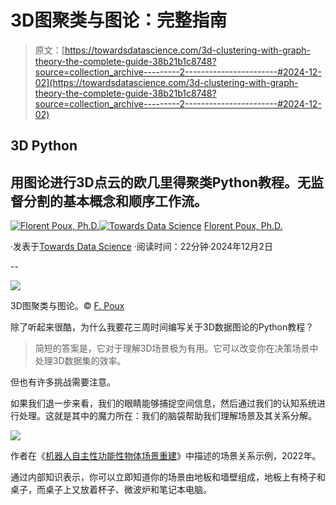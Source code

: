 # 3D图聚类与图论：完整指南

> 原文：[https://towardsdatascience.com/3d-clustering-with-graph-theory-the-complete-guide-38b21b1c8748?source=collection_archive---------2-----------------------#2024-12-02](https://towardsdatascience.com/3d-clustering-with-graph-theory-the-complete-guide-38b21b1c8748?source=collection_archive---------2-----------------------#2024-12-02)

## 3D Python

## 用图论进行3D点云的欧几里得聚类Python教程。无监督分割的基本概念和顺序工作流。

[](https://medium.com/@florentpoux?source=post_page---byline--38b21b1c8748--------------------------------)[![Florent Poux, Ph.D.](../Images/74df1e559b2edefba71ffd0d1294a251.png)](https://medium.com/@florentpoux?source=post_page---byline--38b21b1c8748--------------------------------)[](https://towardsdatascience.com/?source=post_page---byline--38b21b1c8748--------------------------------)[![Towards Data Science](../Images/a6ff2676ffcc0c7aad8aaf1d79379785.png)](https://towardsdatascience.com/?source=post_page---byline--38b21b1c8748--------------------------------) [Florent Poux, Ph.D.](https://medium.com/@florentpoux?source=post_page---byline--38b21b1c8748--------------------------------)

·发表于[Towards Data Science](https://towardsdatascience.com/?source=post_page---byline--38b21b1c8748--------------------------------) ·阅读时间：22分钟·2024年12月2日

--

![](../Images/61ee498e87b3ec271cca6437a7ed922f.png)

3D图聚类与图论。© [F. Poux](https://learngeodata.eu/)

除了听起来很酷，为什么我要花三周时间编写关于3D数据图论的Python教程？

> 简短的答案是，它对于理解3D场景极为有用。它可以改变你在决策场景中处理3D数据集的效率。

但也有许多挑战需要注意。

如果我们退一步来看，我们的眼睛能够捕捉空间信息，然后通过我们的认知系统进行处理。这就是其中的魔力所在：我们的脑袋帮助我们理解场景及其关系分解。

![](../Images/1b2d685c90ef979b1125dde9a0cb2da8.png)

作者在《[机器人自主性功能性物体场景重建](https://link.springer.com/article/10.1007/s11263-022-01670-0)》中描述的场景关系示例，2022年。

通过内部知识表示，你可以立即知道你的场景由地板和墙壁组成，地板上有椅子和桌子，而桌子上又放着杯子、微波炉和笔记本电脑。
